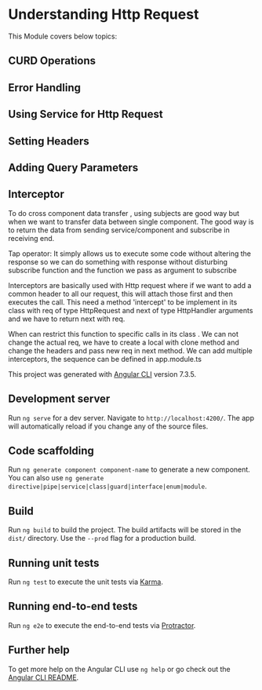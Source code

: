 # Understanding Http Request
This Module covers below topics:
## CURD Operations
## Error Handling
## Using Service for Http Request
## Setting Headers
## Adding Query Parameters
## Interceptor

To do cross component data transfer , using subjects are good way but when we want to transfer data between single component. The good way is to return the data from sending service/component and subscribe in receiving end.

Tap operator: It simply allows us to execute some code without altering the response so we can do something  with response without disturbing subscribe function and the function we pass as argument to subscribe

Interceptors are basically used with Http request where if we want to add a common header to all our request, this will attach those first and then executes the call.
This need a method 'intercept' to be implement in its class with req of type HttpRequest and next of type HttpHandler arguments and we have to return next with req.

When can restrict this function to specific calls in its class .
We can not change the actual req, we have to create a local with clone method and change the headers and pass new req in next method.
We can add multiple interceptors, the sequence can be defined in app.module.ts


This project was generated with [Angular CLI](https://github.com/angular/angular-cli) version 7.3.5.

## Development server

Run `ng serve` for a dev server. Navigate to `http://localhost:4200/`. The app will automatically reload if you change any of the source files.

## Code scaffolding

Run `ng generate component component-name` to generate a new component. You can also use `ng generate directive|pipe|service|class|guard|interface|enum|module`.

## Build

Run `ng build` to build the project. The build artifacts will be stored in the `dist/` directory. Use the `--prod` flag for a production build.

## Running unit tests

Run `ng test` to execute the unit tests via [Karma](https://karma-runner.github.io).

## Running end-to-end tests

Run `ng e2e` to execute the end-to-end tests via [Protractor](http://www.protractortest.org/).

## Further help

To get more help on the Angular CLI use `ng help` or go check out the [Angular CLI README](https://github.com/angular/angular-cli/blob/master/README.md).
